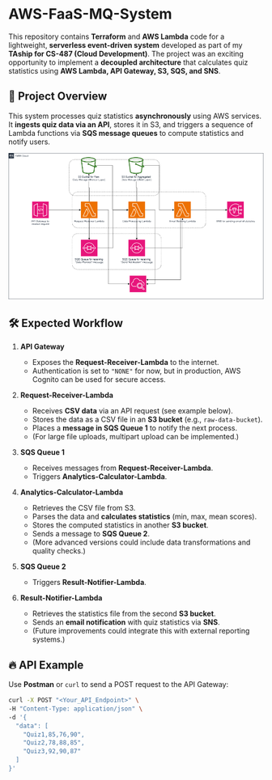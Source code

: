 # AWS-FaaS-MQ-System

This repository contains **Terraform** and **AWS Lambda** code for a lightweight, **serverless event-driven system** developed as part of my **TAship for CS-487 (Cloud Development)**. The project was an exciting opportunity to implement a **decoupled architecture** that calculates quiz statistics using **AWS Lambda, API Gateway, S3, SQS, and SNS**.

## 📌 Project Overview  

This system processes quiz statistics **asynchronously** using AWS services. It **ingests quiz data via an API**, stores it in S3, and triggers a sequence of Lambda functions via **SQS message queues** to compute statistics and notify users.

![Architecture Diagram](ArchitectureDiagram.png)

## 🛠️ Expected Workflow  

1. **API Gateway**  
   - Exposes the **Request-Receiver-Lambda** to the internet.  
   - Authentication is set to `"NONE"` for now, but in production, AWS Cognito can be used for secure access.  

2. **Request-Receiver-Lambda**  
   - Receives **CSV data** via an API request (see example below).  
   - Stores the data as a CSV file in an **S3 bucket** (e.g., `raw-data-bucket`).  
   - Places a **message in SQS Queue 1** to notify the next process.  
   - (For large file uploads, multipart upload can be implemented.)  

3. **SQS Queue 1**  
   - Receives messages from **Request-Receiver-Lambda**.  
   - Triggers **Analytics-Calculator-Lambda**.  

4. **Analytics-Calculator-Lambda**  
   - Retrieves the CSV file from S3.  
   - Parses the data and **calculates statistics** (min, max, mean scores).  
   - Stores the computed statistics in another **S3 bucket**.  
   - Sends a message to **SQS Queue 2**.  
   - (More advanced versions could include data transformations and quality checks.)  

5. **SQS Queue 2**  
   - Triggers **Result-Notifier-Lambda**.  

6. **Result-Notifier-Lambda**  
   - Retrieves the statistics file from the second **S3 bucket**.  
   - Sends an **email notification** with quiz statistics via **SNS**.  
   - (Future improvements could integrate this with external reporting systems.)  

## 🔥 API Example  

Use **Postman** or `curl` to send a POST request to the API Gateway:  

```sh
curl -X POST "<Your_API_Endpoint>" \
-H "Content-Type: application/json" \
-d '{
  "data": [
    "Quiz1,85,76,90",
    "Quiz2,78,88,85",
    "Quiz3,92,90,87"
  ]
}'
